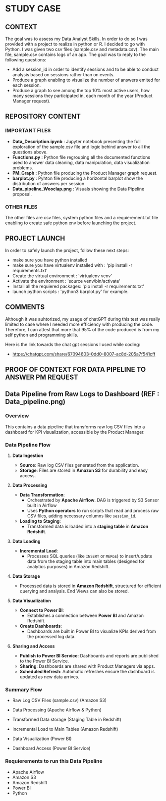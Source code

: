 # STUDY CASE

## CONTEXT
The goal was to assess my Data Analyst Skills. In order to do so I was provided with a project to realize in python or R. I decided to go with Python. 
I was given two csv files (sample.csv and metadata.csv). The main file, sample.csv contains logs of an app. The goal was to reply to the following questions:

- Add a session_id in order to identify sessions and to be able to conduct analysis based on sessions rather than on events.
- Produce a graph enabling to visualize the number of answers emited for each session.
- Produce a graph to see among the top 10% most active users, how many sessions they participated in, each month of the year (Product Manager request).

## REPOSITORY CONTENT
### IMPORTANT FILES
- **Data_Description.ipynb** : Jupyter notebook presenting the full exploration of the sample.csv file and logic behind answer to all the questions above.
- **Functions.py** : Python file regrouping all the documented functions used to answer data cleaning, data manipulation, data visualization problems.
- **PM_Graph** : Python file producing the Product Manager graph request.
- **barplot.py** : Pyhton file producing a horizontal barplot show the distribution of answers per session
- **Data_pipeline_Wooclap.png** : Visuals showing the Data Pipeline proposal.

### OTHER FILES
The other files are csv files, system python files and a requierement.txt file enabling to create safe python env before launching the project.

## PROJECT LAUNCH
In order to safely launch the project, follow these next steps:

- make sure you have python installed
- make sure you have virtualenv installed with : 'pip install -r requirements.txt'
- Create the virtual environment : 'virtualenv venv'
- Activate the environment : 'source venv/bin/activate'
- Install all the requiered packages: 'pip install -r requirements.txt'
- launch python scripts : 'python3 barplot.py' for example.

## COMMENTS
Although it was auhtorized, my usage of chatGPT during this test was really limited to case where I needed more efficiency with producing the code. Therefore, I can attest that more that 95% of the code produced is from my self python and programming skills.

Here is the link towards the chat gpt sessions I used while coding:
- https://chatgpt.com/share/67094603-0dd0-8007-ac8d-205a7f541cff

## PROOF OF CONTEXT FOR DATA PIPELINE TO ANSWER PM REQUEST

## Data Pipeline from Raw Logs to Dashboard (REF : Data_pipeline.png)

### Overview
This contains a data pipeline that transforms raw log CSV files into a dashboard for KPI visualization, accessible by the Product Manager.

### Data Pipeline Flow

1. **Data Ingestion**
   - **Source**: Raw log CSV files generated from the application.
   - **Storage**: Files are stored in **Amazon S3** for durability and easy access.

2. **Data Processing**
   - **Data Transformation**:
     - Orchestrated by **Apache Airflow**. DAG is triggered by S3 Sensor built in Airflow
     - Uses **Python operators** to run scripts that read and process raw CSV files, adding necessary columns like `session_id`.
   - **Loading to Staging**:
     - Transformed data is loaded into a **staging table** in **Amazon Redshift**.

3. **Data Loading**
   - **Incremental Load**:
     - Processes SQL queries (like `INSERT` or `MERGE`) to insert/update data from the staging table into main tables (designed for analytics purposes) in Amazon Redshift.

4. **Data Storage**
   - Processed data is stored in **Amazon Redshift**, structured for efficient querying and analysis. End Views can also be stored.

5. **Data Visualization**
   - **Connect to Power BI**:
     - Establishes a connection between **Power BI** and Amazon Redshift.
   - **Create Dashboards**:
     - Dashboards are built in Power BI to visualize KPIs derived from the processed log data.

6. **Sharing and Access**
   - **Publish to Power BI Service**: Dashboards and reports are published to the Power BI Service.
   - **Sharing**: Dashboards are shared with Product Managers via apps.
   - **Scheduled Refresh**: Automatic refreshes ensure the dashboard is updated as new data arrives.

### Summary Flow
* Raw Log CSV Files (sample.csv) (Amazon S3)

* Data Processing (Apache Airflow & Python)

* Transformed Data storage (Staging Table in Redshift)

* Incremental Load to Main Tables (Amazon Redshift)

* Data Visualization (Power BI)

* Dashboard Access (Power BI Service)

### Requierements to run this Data Pipeline
- Apache Airflow
- Amazon S3
- Amazon Redshift
- Power BI
- Python
